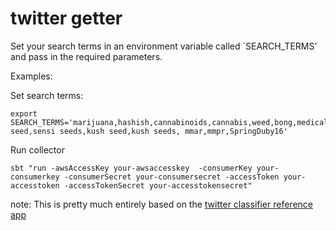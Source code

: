 # twitter getter

Set your search terms in an environment variable called `SEARCH_TERMS' and pass in the required parameters.

Examples:

Set search terms:
```
export SEARCH_TERMS='marijuana,hashish,cannabinoids,cannabis,weed,bong,medicalmarijuana,LegalizeMarijuana,marijuanaprohibition,mmj,mmot,daggadebate,breakthetaboo,legalizecannabis,cannabisismedicine,sensi seed,sensi seeds,kush seed,kush seeds, mmar,mmpr,SpringDuby16'
```

Run collector
```
sbt "run -awsAccessKey your-awsaccesskey  -consumerKey your-consumerkey -consumerSecret your-consumersecret -accessToken your-accesstoken -accessTokenSecret your-accesstokensecret"
```

note: This is pretty much entirely based on the [twitter classifier reference app](https://github.com/databricks/reference-apps)